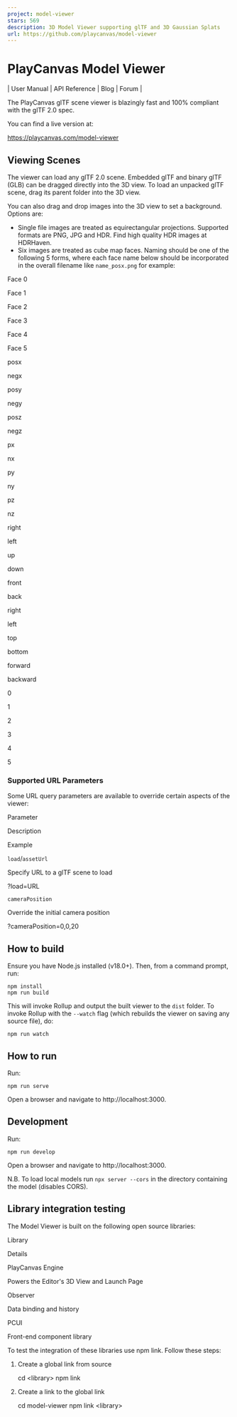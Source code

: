 ```yaml
---
project: model-viewer
stars: 569
description: 3D Model Viewer supporting glTF and 3D Gaussian Splats
url: https://github.com/playcanvas/model-viewer
---
```


PlayCanvas Model Viewer
=======================

| User Manual | API Reference | Blog | Forum |

The PlayCanvas glTF scene viewer is blazingly fast and 100% compliant with the glTF 2.0 spec.

You can find a live version at:

https://playcanvas.com/model-viewer

Viewing Scenes
--------------

The viewer can load any glTF 2.0 scene. Embedded glTF and binary glTF (GLB) can be dragged directly into the 3D view. To load an unpacked glTF scene, drag its parent folder into the 3D view.

You can also drag and drop images into the 3D view to set a background. Options are:

-   Single file images are treated as equirectangular projections. Supported formats are PNG, JPG and HDR. Find high quality HDR images at HDRHaven.
-   Six images are treated as cube map faces. Naming should be one of the following 5 forms, where each face name below should be incorporated in the overall filename like `name_posx.png` for example:

Face 0

Face 1

Face 2

Face 3

Face 4

Face 5

posx

negx

posy

negy

posz

negz

px

nx

py

ny

pz

nz

right

left

up

down

front

back

right

left

top

bottom

forward

backward

0

1

2

3

4

5

### Supported URL Parameters

Some URL query parameters are available to override certain aspects of the viewer:

Parameter

Description

Example

`load`/`assetUrl`

Specify URL to a glTF scene to load

?load=URL

`cameraPosition`

Override the initial camera position

?cameraPosition=0,0,20

How to build
------------

Ensure you have Node.js installed (v18.0+). Then, from a command prompt, run:

```
npm install
npm run build
```

This will invoke Rollup and output the built viewer to the `dist` folder. To invoke Rollup with the `--watch` flag (which rebuilds the viewer on saving any source file), do:

```
npm run watch
```

How to run
----------

Run:

```
npm run serve
```

Open a browser and navigate to http://localhost:3000.

Development
-----------

Run:

```
npm run develop
```

Open a browser and navigate to http://localhost:3000.

N.B. To load local models run `npx server --cors` in the directory containing the model (disables CORS).

Library integration testing
---------------------------

The Model Viewer is built on the following open source libraries:

Library

Details

PlayCanvas Engine

Powers the Editor's 3D View and Launch Page

Observer

Data binding and history

PCUI

Front-end component library

To test the integration of these libraries use npm link. Follow these steps:

1.  Create a global link from source
    
    cd <library\>
    npm link
    
2.  Create a link to the global link
    
    cd model-viewer
    npm link <library\>
